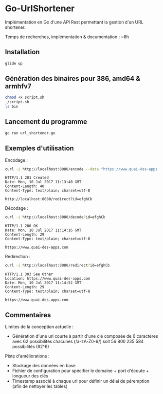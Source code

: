 # Go-UrlShortener

Implémentation en Go d'une API Rest permettant la gestion d'un URL shortener.

Temps de recherches, implémentation & documentation : ~8h

## Installation
```bash
glide up
```
## Génération des binaires pour 386, amd64 & armhfv7
```bash
chmod +x script.sh
./script.sh
ls bin
```

## Lancement du programme
```bash
go run url_shortener.go
```

## Exemples d'utilisation

Encodage :
```bash
curl -i http://localhost:8080/encode --data "https://www.quai-des-apps.com"
```

```http
HTTP/1.1 201 Created
Date: Mon, 10 Jul 2017 11:13:40 GMT
Content-Length: 40
Content-Type: text/plain; charset=utf-8

http://localhost:8080/redirect?id=efghCb
```

Décodage :
```bash
curl -i http://localhost:8080/decode?id=efghCb
```

```http
HTTP/1.1 200 OK
Date: Mon, 10 Jul 2017 11:14:16 GMT
Content-Length: 29
Content-Type: text/plain; charset=utf-8

https://www.quai-des-apps.com
```

Redirection :
```bash
curl -i http://localhost:8080/redirect?id=efghCb
```

```http
HTTP/1.1 303 See Other
Location: https://www.quai-des-apps.com
Date: Mon, 10 Jul 2017 11:14:52 GMT
Content-Length: 29
Content-Type: text/plain; charset=utf-8

https://www.quai-des-apps.com
```
## Commentaires

Limites de la conception actuelle :
 - Génération d'une url courte à partir d'une clé composée de 6
   caractères avec 62 possibilités chacunes (/a-zA-Z0-9/) soit 56 800
   235 584 possibilités (62^6)

Piste d'améliorations :
 - Stockage des données en base
 - Fichier de configuration pour spécifier le domaine + port d'écoute + longueur des clés
 - Timestamp associé à chaque url pour définir un délai de péremption (afin de nettoyer les tables)
